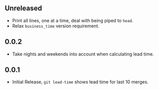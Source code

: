 ## Unreleased

* Print all lines, one at a time, deal with being piped to `head`.
* Relax `business_time` version requirement.

## 0.0.2

* Take nights and weekends into account when calculating lead time.

## 0.0.1

* Initial Release, `git lead-time` shows lead time for last 10 merges.
